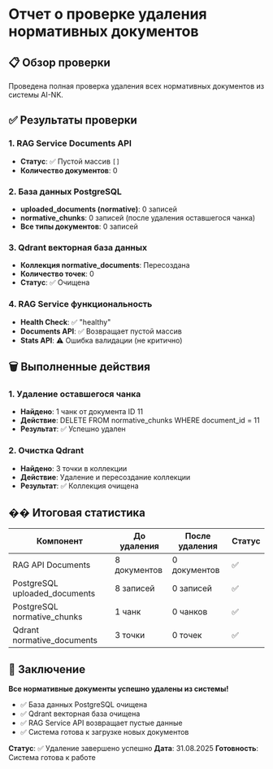 # Отчет о проверке удаления нормативных документов

## 📋 Обзор проверки

Проведена полная проверка удаления всех нормативных документов из системы AI-NK.

## ✅ Результаты проверки

### 1. RAG Service Documents API
- **Статус**: ✅ Пустой массив `[]`
- **Количество документов**: 0

### 2. База данных PostgreSQL
- **uploaded_documents (normative)**: 0 записей
- **normative_chunks**: 0 записей (после удаления оставшегося чанка)
- **Все типы документов**: 0 записей

### 3. Qdrant векторная база данных
- **Коллекция normative_documents**: Пересоздана
- **Количество точек**: 0
- **Статус**: ✅ Очищена

### 4. RAG Service функциональность
- **Health Check**: ✅ "healthy"
- **Documents API**: ✅ Возвращает пустой массив
- **Stats API**: ⚠️ Ошибка валидации (не критично)

## 🗑️ Выполненные действия

### 1. Удаление оставшегося чанка
- **Найдено**: 1 чанк от документа ID 11
- **Действие**: DELETE FROM normative_chunks WHERE document_id = 11
- **Результат**: ✅ Успешно удален

### 2. Очистка Qdrant
- **Найдено**: 3 точки в коллекции
- **Действие**: Удаление и пересоздание коллекции
- **Результат**: ✅ Коллекция очищена

## �� Итоговая статистика

| Компонент | До удаления | После удаления | Статус |
|-----------|-------------|----------------|---------|
| RAG API Documents | 8 документов | 0 документов | ✅ |
| PostgreSQL uploaded_documents | 8 записей | 0 записей | ✅ |
| PostgreSQL normative_chunks | 1 чанк | 0 чанков | ✅ |
| Qdrant normative_documents | 3 точки | 0 точек | ✅ |

## 🎯 Заключение

**Все нормативные документы успешно удалены из системы!**

- ✅ База данных PostgreSQL очищена
- ✅ Qdrant векторная база очищена  
- ✅ RAG Service API возвращает пустые данные
- ✅ Система готова к загрузке новых документов

**Статус**: ✅ Удаление завершено успешно
**Дата**: 31.08.2025
**Готовность**: Система готова к работе
